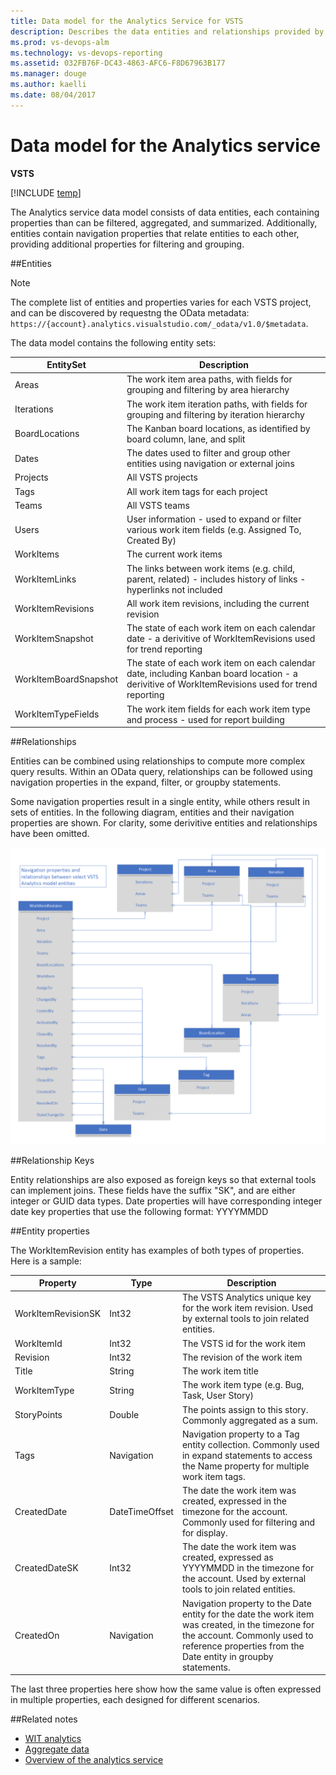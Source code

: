 ```yaml
---
title: Data model for the Analytics Service for VSTS  
description: Describes the data entities and relationships provided by the Analytics service for Visual Studio Team Services (VSTS) 
ms.prod: vs-devops-alm
ms.technology: vs-devops-reporting
ms.assetid: 032FB76F-DC43-4863-AFC6-F8D67963B177  
ms.manager: douge
ms.author: kaelli
ms.date: 08/04/2017
---
```


# Data model for the Analytics service  

**VSTS**  

[!INCLUDE [temp](../_shared/analytics-preview.md)]


The Analytics service data model consists of data entities, each containing properties than can be filtered, aggregated, and summarized.  Additionally, entities contain navigation properties that relate entities to each other, providing additional properties for filtering and grouping.

##Entities  

>[!NOTE]  
>The complete list of entities and properties varies for each VSTS project, and can be discovered by requestng the OData metadata: ```https://{account}.analytics.visualstudio.com/_odata/v1.0/$metadata```.  

The data model contains the following entity sets:  

| EntitySet | Description|  
|--------|------------|  
|Areas | The work item area paths, with fields for grouping and filtering by area hierarchy |  
|Iterations | The work item iteration paths, with fields for grouping and filtering by iteration hierarchy |  
|BoardLocations | The Kanban board locations, as identified by board column, lane, and split |  
|Dates | The dates used to filter and group other entities using navigation or external joins|  
|Projects | All VSTS projects|  
|Tags | All work item tags for each project|  
|Teams | All VSTS teams|  
|Users | User information - used to expand or filter various work item fields (e.g. Assigned To, Created By)|  
|WorkItems | The current work items|  
|WorkItemLinks | The links between work items (e.g. child, parent, related) - includes history of links - hyperlinks not included  
|WorkItemRevisions | All work item revisions, including the current revision|  
|WorkItemSnapshot | The state of each work item on each calendar date - a derivitive of WorkItemRevisions used for trend reporting|  
|WorkItemBoardSnapshot | The state of each work item on each calendar date, including Kanban board location - a derivitive of WorkItemRevisions used for trend reporting|  
|WorkItemTypeFields | The work item fields for each work item type and process - used for report building|  

##Relationships

Entities can be combined using relationships to compute more complex query results. Within an OData query, relationships can be followed using navigation properties in the expand, filter, or groupby statements.

Some navigation properties result in a single entity, while others result in sets of entities. In the following diagram, entities and their navigation properties are shown.  For clarity, some derivitive entities and relationships have been omitted.

![Analytics Service Data Model](_img/datamodel.png)

##Relationship Keys

 Entity relationships are also exposed as foreign keys so that external tools can implement joins. These fields have the suffix "SK", and are either integer or GUID data types. Date properties will have corresponding integer date key properties that use the following format: YYYYMMDD

##Entity properties

The WorkItemRevision entity has examples of both types of properties. Here is a sample:

| Property | Type | Description|  
|--------|------------|------------|  
|WorkItemRevisionSK | Int32 | The VSTS Analytics unique key for the work item revision. Used by external tools to join related entities. |  
|WorkItemId | Int32 | The VSTS id for the work item |  
|Revision | Int32 | The revision of the work item |  
|Title | String | The work item title |
|WorkItemType | String | The work item type (e.g. Bug, Task, User Story) |
|StoryPoints | Double | The points assign to this story. Commonly aggregated as a sum.
| Tags | Navigation | Navigation property to a Tag entity collection. Commonly used in expand statements to access the Name property for multiple work item tags.
|CreatedDate | DateTimeOffset | The date the work item was created, expressed in the timezone for the account. Commonly used for filtering and for display.
|CreatedDateSK | Int32 | The date the work item was created, expressed as YYYYMMDD in the timezone for the account. Used by external tools to join related entities.
|CreatedOn | Navigation | Navigation property to the Date entity for the date the work item was created, in the timezone for the account. Commonly used to reference properties from the Date entity in groupby statements.

The last three properties here show how the same value is often expressed in multiple properties, each designed for different scenarios.





##Related notes 

- [WIT analytics](wit-analytics.md)  
- [Aggregate data](aggregated-data-analytics.md)
- [Overview of the analytics service](overview-analytics-service.md)


